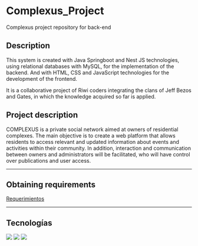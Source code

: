 # Complexus_Project
Complexus project repository for back-end

## Description
This system is created with Java Springboot and Nest JS technologies, using relational databases with MySQL, for the implementation of the backend. And with HTML, CSS and JavaScript technologies for the development of the frontend.

It is a collaborative project of Riwi coders integrating the clans of Jeff Bezos and Gates, in which the knowledge acquired so far is applied.

## Project description
COMPLEXUS is a private social network aimed at owners of residential complexes. The main objective is to create a web platform that allows residents to access relevant and updated information about events and activities within their community. In addition, interaction and communication between owners and administrators will be facilitated, who will have control over publications and user access.


______________________________________________________________________________________________________________________________________________________________________________________________


## Obtaining requirements
 <a href="https://docs.google.com/document/d/1PYJSq65gLmAED-FeUPmWEIK_hYmlRZaDlMunQ5DGI2M/edit">Requerimientos</a>
______________________________________________________________________________________________________________________________________________________________________________________________

 ## Tecnologías
 <img src="https://miro.medium.com/v2/resize:fit:1100/format:webp/1*2XrX0fP0htyTCah7AglTig.jpeg" style="width:33% heigth:33%">
 
  <img src="https://miro.medium.com/v2/resize:fit:750/format:webp/1*_ovMcBbTlga_Yw_CJOTsJg.png" style="width:33% heigth:33%">
  
  <img src="https://www.svgrepo.com/show/303251/mysql-logo.svg" style="width:33% heigth:33%">
 

